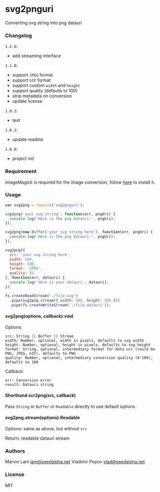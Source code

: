 # svg2pnguri

Converting svg string into png datauri

### Changelog

`1.2.0`:

- add streaming interface

`1.1.0`:
  
- support `JPEG` format
- support `GIF` format
- support custom `width` and `height`
- support quality (defaults to 100)
- strip metadata on conversion
- update license

`1.0.2`:

- test

`1.0.1`:

- update readme

`1.0.0`:

- project init

### Requirement

ImageMagick is required for the image conversion, follow [here](https://github.com/mash/node-imagemagick-native#installation) to install it.

### Usage

```javascript
var svg2png = require('svg2pnguri');

svg2png('your svg string', function(err, pngUri) {
  console.log('Here is the png datauri:', pngUri);
});

svg2png(new Buffer('your svg string here'), function(err, pngUri) {
  console.log('Here is the png datauri:', pngUri);
});

svg2png({
  src: 'your svg string here',
  width: 500,
  height: 500,
  format: 'JPEG',
  quality: 85
}, function(err, datauri) {
  console.log('Here is your datauri', datauri);
});

fs.createReadStream('./file.svg')
  .pipe(svg2png.stream({ width: 500, height: 500 }))
  .pipe(fs.createWriteStream('./file.datauri'));

```

#### svg2png(options, callback):void

Options:
    
    src: String || Buffer || Stream
    width: Number, optional, width in pixels, defaults to svg width
    height: Number, optional, height in pixels, defaults to svg height
    format: String, optional, intermediary format for data uri (could be PNG, JPEG, GIF), defaults to PNG
    quality: Number, optional, intermediary conversion quality (0-100), defaults to 100

Callback:
    
    err: Conversion error
    result: Datauri string

#### Shorthand scr2png(src, callback)

Pass `String` or `Buffer` or `Readable` directly to use default options

#### svg2png.stream(options):Readable

Options: same as above, but without `src`

Return: readable datauri stream

### Authors

Marvin Lam <lam@seedalpha.net>
Vladimir Popov <vlad@seedalpha.net>

### License

MIT